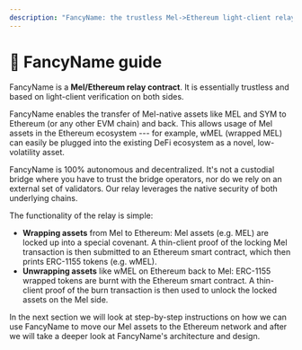 ```yaml
---
description: "FancyName: the trustless Mel->Ethereum light-client relay."
---
```


# 🌉 FancyName guide

FancyName is a **Mel/Ethereum relay contract**. It is essentially trustless and based on light-client verification on both sides.

FancyName enables the transfer of Mel-native assets like MEL and SYM to Ethereum (or any other EVM chain) and back. This allows usage of Mel assets in the Ethereum ecosystem --- for example, wMEL (wrapped MEL) can easily be plugged into the existing DeFi ecosystem as a novel, low-volatility asset.

FancyName is 100% autonomous and decentralized. It's not a custodial bridge where you have to trust the bridge operators, nor do we rely on an external set of validators. Our relay leverages the native security of both underlying chains.

The functionality of the relay is simple:

- **Wrapping assets** from Mel to Ethereum: Mel assets (e.g. MEL) are locked up into a special covenant. A thin-client proof of the locking Mel transaction is then submitted to an Ethereum smart contract, which then prints ERC-1155 tokens (e.g. wMEL).
- **Unwrapping assets** like wMEL on Ethereum back to Mel: ERC-1155 wrapped tokens are burnt with the Ethereum smart contract. A thin-client proof of the burn transaction is then used to unlock the locked assets on the Mel side.

In the next section we will look at step-by-step instructions on how we can use FancyName to move our Mel assets to the Ethereum network and after we will take a deeper look at FancyName's architecture and design.
